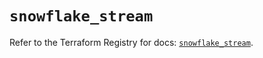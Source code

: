 # `snowflake_stream`

Refer to the Terraform Registry for docs: [`snowflake_stream`](https://registry.terraform.io/providers/snowflake-labs/snowflake/0.100.0/docs/resources/stream).
